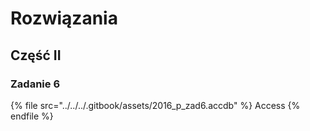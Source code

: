 # Rozwiązania

## Część II

### Zadanie 6

{% file src="../../../.gitbook/assets/2016_p_zad6.accdb" %}
Access
{% endfile %}

